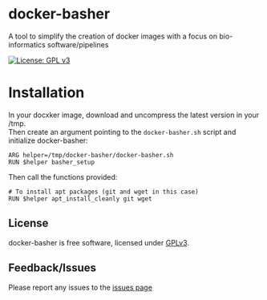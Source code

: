 # docker-basher
A tool to simplify the creation of docker images with a focus on bio-informatics software/pipelines

[![License: GPL v3](https://img.shields.io/badge/License-GPL%20v3-brightgreen.svg)](https://github.com/sanger-pathogens/docker-basher/blob/master/LICENSE)

# Installation
In your docxker image, download and uncompress the latest version in your /tmp.  
Then create an argument pointing to the ```docker-basher.sh``` script and initialize docker-basher:
```
ARG helper=/tmp/docker-basher/docker-basher.sh
RUN $helper basher_setup
```

Then call the functions provided:
```
# To install apt packages (git and wget in this case)
RUN $helper apt_install_cleanly git wget

```

## License
docker-basher is free software, licensed under [GPLv3](https://github.com/sanger-pathogens/docker-basher/blob/master/LICENSE).

## Feedback/Issues
Please report any issues to the [issues page](https://github.com/sanger-pathogens/docker-basher/issues)


